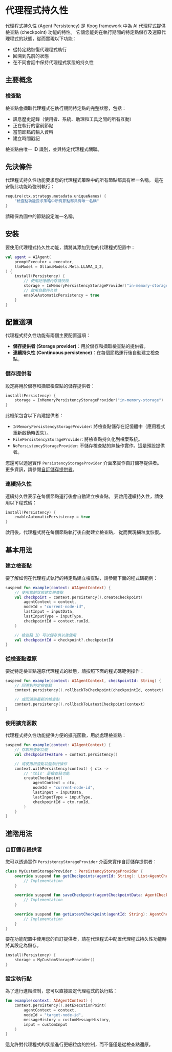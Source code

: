 # 代理程式持久性

代理程式持久性 (Agent Persistency) 是 Koog framework 中為 AI 代理程式提供檢查點 (checkpoint) 功能的特性。
它讓您能夠在執行期間的特定點儲存及還原代理程式的狀態，從而實現以下功能：

- 從特定點恢復代理程式執行
- 回溯到先前的狀態
- 在不同會話中保持代理程式狀態的持久性

## 主要概念

### 檢查點

檢查點會擷取代理程式在執行期間特定點的完整狀態，包括：

- 訊息歷史記錄（使用者、系統、助理和工具之間的所有互動）
- 正在執行的當前節點
- 當前節點的輸入資料
- 建立時間戳記

檢查點由唯一 ID 識別，並與特定代理程式關聯。

## 先決條件

代理程式持久性功能要求您的代理程式策略中的所有節點都具有唯一名稱。
這在安裝此功能時強制執行：

<!--- INCLUDE
/*
KNIT ignore this example
-->
<!--- SUFFIX
*/
-->
```kotlin
require(ctx.strategy.metadata.uniqueNames) {
    "檢查點功能要求策略中所有節點都具有唯一名稱"
}
```

<!--- KNIT example-agent-persistency-01.kt -->

請確保為圖中的節點設定唯一名稱。

## 安裝

要使用代理程式持久性功能，請將其添加到您的代理程式配置中：

<!--- INCLUDE
import ai.koog.agents.core.agent.AIAgent
import ai.koog.agents.snapshot.feature.Persistency
import ai.koog.agents.snapshot.providers.InMemoryPersistencyStorageProvider
import ai.koog.prompt.executor.llms.all.simpleOllamaAIExecutor
import ai.koog.prompt.llm.OllamaModels

val executor = simpleOllamaAIExecutor()
-->

```kotlin
val agent = AIAgent(
    promptExecutor = executor,
    llmModel = OllamaModels.Meta.LLAMA_3_2,
) {
    install(Persistency) {
        // 使用記憶體內存儲快照
        storage = InMemoryPersistencyStorageProvider("in-memory-storage")
        // 啟用自動持久性
        enableAutomaticPersistency = true
    }
}
```

<!--- KNIT example-agent-persistency-02.kt -->

## 配置選項

代理程式持久性功能有兩個主要配置選項：

- **儲存提供者 (Storage provider)**：用於儲存和擷取檢查點的提供者。
- **連續持久性 (Continuous persistence)**：在每個節點運行後自動建立檢查點。

### 儲存提供者

設定將用於儲存和擷取檢查點的儲存提供者：

<!--- INCLUDE
import ai.koog.agents.core.agent.AIAgent
import ai.koog.agents.snapshot.feature.Persistency
import ai.koog.agents.snapshot.providers.InMemoryPersistencyStorageProvider
import ai.koog.prompt.executor.llms.all.simpleOllamaAIExecutor
import ai.koog.prompt.llm.OllamaModels

val agent = AIAgent(
    promptExecutor = simpleOllamaAIExecutor(),
    llmModel = OllamaModels.Meta.LLAMA_3_2,
) {
-->
<!--- SUFFIX 
} 
-->

```kotlin
install(Persistency) {
    storage = InMemoryPersistencyStorageProvider("in-memory-storage")
}
```

<!--- KNIT example-agent-persistency-03.kt -->

此框架包含以下內建提供者：

- `InMemoryPersistencyStorageProvider`: 將檢查點儲存在記憶體中（應用程式重新啟動時丟失）。
- `FilePersistencyStorageProvider`: 將檢查點持久化到檔案系統。
- `NoPersistencyStorageProvider`: 不儲存檢查點的無操作實作。這是預設提供者。

您還可以透過實作 `PersistencyStorageProvider` 介面來實作自訂儲存提供者。
更多資訊，請參閱[自訂儲存提供者](#custom-storage-providers)。

### 連續持久性

連續持久性表示在每個節點運行後會自動建立檢查點。
要啟用連續持久性，請使用以下程式碼：

<!--- INCLUDE
import ai.koog.agents.core.agent.AIAgent
import ai.koog.agents.snapshot.feature.Persistency
import ai.koog.agents.snapshot.providers.InMemoryPersistencyStorageProvider
import ai.koog.prompt.executor.llms.all.simpleOllamaAIExecutor
import ai.koog.prompt.llm.OllamaModels

val agent = AIAgent(
    promptExecutor = simpleOllamaAIExecutor(),
    llmModel = OllamaModels.Meta.LLAMA_3_2,
) {
-->
<!--- SUFFIX 
} 
-->

```kotlin
install(Persistency) {
    enableAutomaticPersistency = true
}
```

<!--- KNIT example-agent-persistency-04.kt -->

啟用後，代理程式將在每個節點執行後自動建立檢查點，
從而實現細粒度恢復。

## 基本用法

### 建立檢查點

要了解如何在代理程式執行的特定點建立檢查點，請參閱下面的程式碼範例：

<!--- INCLUDE
import ai.koog.agents.core.agent.context.AIAgentContext
import ai.koog.agents.snapshot.feature.persistency
import kotlin.reflect.typeOf

const val inputData = "some-input-data"
val inputType = typeOf<String>()
-->

```kotlin
suspend fun example(context: AIAgentContext) {
    // 使用當前狀態建立檢查點
    val checkpoint = context.persistency().createCheckpoint(
        agentContext = context,
        nodeId = "current-node-id",
        lastInput = inputData,
        lastInputType = inputType,
        checkpointId = context.runId,
    )

    // 檢查點 ID 可以儲存供以後使用
    val checkpointId = checkpoint?.checkpointId
}
```

<!--- KNIT example-agent-persistency-05.kt -->

### 從檢查點還原

要從特定檢查點還原代理程式的狀態，請按照下面的程式碼範例操作：

<!--- INCLUDE
import ai.koog.agents.core.agent.context.AIAgentContext
import ai.koog.agents.snapshot.feature.persistency
-->

```kotlin
suspend fun example(context: AIAgentContext, checkpointId: String) {
    // 回溯到特定檢查點
    context.persistency().rollbackToCheckpoint(checkpointId, context)

    // 或回溯到最新的檢查點
    context.persistency().rollbackToLatestCheckpoint(context)
}
```

<!--- KNIT example-agent-persistency-06.kt -->

### 使用擴充函數

代理程式持久性功能提供方便的擴充函數，用於處理檢查點：

<!--- INCLUDE
import ai.koog.agents.core.agent.context.AIAgentContext
import ai.koog.agents.example.exampleAgentPersistency05.inputData
import ai.koog.agents.example.exampleAgentPersistency05.inputType
import ai.koog.agents.snapshot.feature.persistency
import ai.koog.agents.snapshot.feature.withPersistency
-->

```kotlin
suspend fun example(context: AIAgentContext) {
    // 存取檢查點功能
    val checkpointFeature = context.persistency()

    // 或使用檢查點功能執行操作
    context.withPersistency(context) { ctx ->
        // 'this' 是檢查點功能
        createCheckpoint(
            agentContext = ctx,
            nodeId = "current-node-id",
            lastInput = inputData,
            lastInputType = inputType,
            checkpointId = ctx.runId,
        )
    }
}
```
<!--- KNIT example-agent-persistency-07.kt -->

## 進階用法

### 自訂儲存提供者

您可以透過實作 `PersistencyStorageProvider` 介面來實作自訂儲存提供者：

<!--- INCLUDE
import ai.koog.agents.snapshot.feature.AgentCheckpointData
import ai.koog.agents.snapshot.providers.PersistencyStorageProvider

/*
// KNIT: Ignore example
-->
<!--- SUFFIX
*/
-->
```kotlin
class MyCustomStorageProvider : PersistencyStorageProvider {
    override suspend fun getCheckpoints(agentId: String): List<AgentCheckpointData> {
        // Implementation
    }
    
    override suspend fun saveCheckpoint(agentCheckpointData: AgentCheckpointData) {
        // Implementation
    }
    
    override suspend fun getLatestCheckpoint(agentId: String): AgentCheckpointData? {
        // Implementation
    }
}
```

<!--- KNIT example-agent-persistency-08.kt -->

要在功能配置中使用您的自訂提供者，請在代理程式中配置代理程式持久性功能時將其設定為儲存。

<!--- INCLUDE
import ai.koog.agents.core.agent.AIAgent
import ai.koog.agents.snapshot.feature.AgentCheckpointData
import ai.koog.agents.snapshot.feature.Persistency
import ai.koog.agents.snapshot.providers.PersistencyStorageProvider
import ai.koog.prompt.executor.llms.all.simpleOllamaAIExecutor
import ai.koog.prompt.llm.OllamaModels

class MyCustomStorageProvider : PersistencyStorageProvider {
    override suspend fun getCheckpoints(): List<AgentCheckpointData> {
        TODO("Not yet implemented")
    }

    override suspend fun saveCheckpoint(agentCheckpointData: AgentCheckpointData) {
        TODO("Not yet implemented")
    }

    override suspend fun getLatestCheckpoint(): AgentCheckpointData? {
        TODO("Not yet implemented")
    }
}

val agent = AIAgent(
    promptExecutor = simpleOllamaAIExecutor(),
    llmModel = OllamaModels.Meta.LLAMA_3_2,
) {
-->
<!--- SUFFIX 
} 
-->

```kotlin
install(Persistency) {
    storage = MyCustomStorageProvider()
}
```

<!--- KNIT example-agent-persistency-09.kt -->

### 設定執行點

為了進行進階控制，您可以直接設定代理程式的執行點：

<!--- INCLUDE
import ai.koog.agents.core.agent.context.AIAgentContext
import ai.koog.agents.snapshot.feature.persistency
import ai.koog.prompt.message.Message.User
import kotlinx.serialization.json.JsonPrimitive

val customInput = JsonPrimitive("custom-input")
val customMessageHistory = emptyList<User>()
-->

```kotlin
fun example(context: AIAgentContext) {
    context.persistency().setExecutionPoint(
        agentContext = context,
        nodeId = "target-node-id",
        messageHistory = customMessageHistory,
        input = customInput
    )
}

```

<!--- KNIT example-agent-persistency-10.kt -->

這允許對代理程式的狀態進行更細粒度的控制，而不僅僅是從檢查點還原。